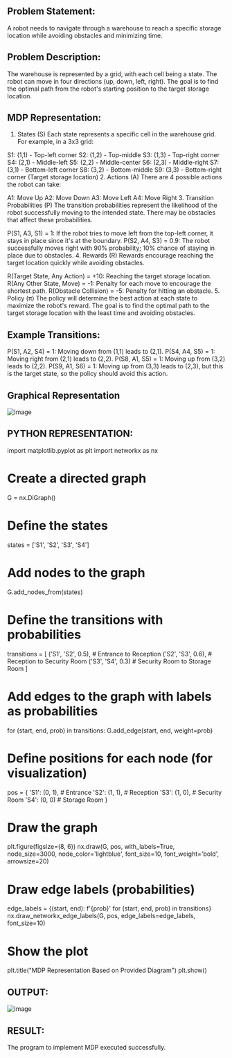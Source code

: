 ## Problem Statement:
A robot needs to navigate through a warehouse to reach a specific storage location while avoiding obstacles and minimizing time.

## Problem Description:
The warehouse is represented by a grid, with each cell being a state. The robot can move in four directions (up, down, left, right). The goal is to find the optimal path from the robot's starting position to the target storage location.

## MDP Representation:
1. States (S)
Each state represents a specific cell in the warehouse grid. For example, in a 3x3 grid:

S1: (1,1) - Top-left corner
S2: (1,2) - Top-middle
S3: (1,3) - Top-right corner
S4: (2,1) - Middle-left
S5: (2,2) - Middle-center
S6: (2,3) - Middle-right
S7: (3,1) - Bottom-left corner
S8: (3,2) - Bottom-middle
S9: (3,3) - Bottom-right corner (Target storage location)
2. Actions (A)
There are 4 possible actions the robot can take:

A1: Move Up
A2: Move Down
A3: Move Left
A4: Move Right
3. Transition Probabilities (P)
The transition probabilities represent the likelihood of the robot successfully moving to the intended state. There may be obstacles that affect these probabilities.

P(S1, A3, S1) = 1: If the robot tries to move left from the top-left corner, it stays in place since it's at the boundary.
P(S2, A4, S3) = 0.9: The robot successfully moves right with 90% probability; 10% chance of staying in place due to obstacles.
4. Rewards (R)
Rewards encourage reaching the target location quickly while avoiding obstacles.

R(Target State, Any Action) = +10: Reaching the target storage location.
R(Any Other State, Move) = -1: Penalty for each move to encourage the shortest path.
R(Obstacle Collision) = -5: Penalty for hitting an obstacle.
5. Policy (π)
The policy will determine the best action at each state to maximize the robot's reward. The goal is to find the optimal path to the target storage location with the least time and avoiding obstacles.

## Example Transitions:
P(S1, A2, S4) = 1: Moving down from (1,1) leads to (2,1).
P(S4, A4, S5) = 1: Moving right from (2,1) leads to (2,2).
P(S8, A1, S5) = 1: Moving up from (3,2) leads to (2,2).
P(S9, A1, S6) = 1: Moving up from (3,3) leads to (2,3), but this is the target state, so the policy should avoid this action.

## Graphical Representation
![image](https://github.com/user-attachments/assets/9793e175-7364-458e-b701-d4f9a5b2c940)


## PYTHON REPRESENTATION:
import matplotlib.pyplot as plt
import networkx as nx

# Create a directed graph
G = nx.DiGraph()

# Define the states
states = ['S1', 'S2', 'S3', 'S4']

# Add nodes to the graph
G.add_nodes_from(states)

# Define the transitions with probabilities
transitions = [
    ('S1', 'S2', 0.5),  # Entrance to Reception
    ('S2', 'S3', 0.6),  # Reception to Security Room
    ('S3', 'S4', 0.3)   # Security Room to Storage Room
]

# Add edges to the graph with labels as probabilities
for (start, end, prob) in transitions:
    G.add_edge(start, end, weight=prob)

# Define positions for each node (for visualization)
pos = {
    'S1': (0, 1),  # Entrance
    'S2': (1, 1),  # Reception
    'S3': (1, 0),  # Security Room
    'S4': (0, 0)   # Storage Room
}

# Draw the graph
plt.figure(figsize=(8, 6))
nx.draw(G, pos, with_labels=True, node_size=3000, node_color='lightblue', font_size=10, font_weight='bold', arrowsize=20)

# Draw edge labels (probabilities)
edge_labels = {(start, end): f'{prob}' for (start, end, prob) in transitions}
nx.draw_networkx_edge_labels(G, pos, edge_labels=edge_labels, font_size=10)

# Show the plot
plt.title("MDP Representation Based on Provided Diagram")
plt.show()


## OUTPUT:
![image](https://github.com/user-attachments/assets/f8350bb9-d0c8-4618-bb14-477bc68bad73)


## RESULT:
The program to implement MDP executed successfully.

